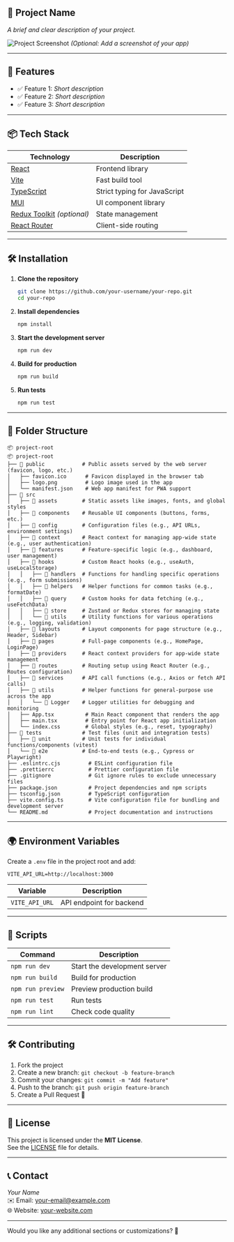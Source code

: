 ## **📌 Project Name**

_A brief and clear description of your project._

![Project Screenshot](public/screenshot.png) _(Optional: Add a screenshot of your app)_

---

## **🚀 Features**

- ✅ Feature 1: _Short description_
- ✅ Feature 2: _Short description_
- ✅ Feature 3: _Short description_

---

## **📦 Tech Stack**

| Technology                                                  | Description                  |
| ----------------------------------------------------------- | ---------------------------- |
| [React](https://react.dev/)                                 | Frontend library             |
| [Vite](https://vitejs.dev/)                                 | Fast build tool              |
| [TypeScript](https://www.typescriptlang.org/)               | Strict typing for JavaScript |
| [MUI](https://mui.com/)                                     | UI component library         |
| [Redux Toolkit](https://redux-toolkit.js.org/) _(optional)_ | State management             |
| [React Router](https://reactrouter.com/)                    | Client-side routing          |

---

## **🛠️ Installation**

1. **Clone the repository**

   ```sh
   git clone https://github.com/your-username/your-repo.git
   cd your-repo
   ```

2. **Install dependencies**

   ```sh
   npm install
   ```

3. **Start the development server**

   ```sh
   npm run dev
   ```

4. **Build for production**

   ```sh
   npm run build
   ```

5. **Run tests**

   ```sh
   npm run test
   ```

---

## **📂 Folder Structure**

```
📦 project-root
📦 project-root
├── 📂 public            # Public assets served by the web server (favicon, logo, etc.)
│   ├── favicon.ico      # Favicon displayed in the browser tab
│   ├── logo.png         # Logo image used in the app
│   └── manifest.json    # Web app manifest for PWA support
├── 📂 src
│   ├── 📂 assets        # Static assets like images, fonts, and global styles
│   ├── 📂 components    # Reusable UI components (buttons, forms, etc.)
│   ├── 📂 config        # Configuration files (e.g., API URLs, environment settings)
│   ├── 📂 context       # React context for managing app-wide state (e.g., user authentication)
│   ├── 📂 features      # Feature-specific logic (e.g., dashboard, user management)
│   ├── 📂 hooks         # Custom React hooks (e.g., useAuth, useLocalStorage)
│   │   ├── 📂 handlers  # Functions for handling specific operations (e.g., form submissions)
│   │   ├── 📂 helpers   # Helper functions for common tasks (e.g., formatDate)
│   │   ├── 📂 query     # Custom hooks for data fetching (e.g., useFetchData)
│   │   ├── 📂 store     # Zustand or Redux stores for managing state
│   │   └── 📂 utils     # Utility functions for various operations (e.g., logging, validation)
│   ├── 📂 layouts       # Layout components for page structure (e.g., Header, Sidebar)
│   ├── 📂 pages         # Full-page components (e.g., HomePage, LoginPage)
│   ├── 📂 providers     # React context providers for app-wide state management
│   ├── 📂 routes        # Routing setup using React Router (e.g., Routes configuration)
│   ├── 📂 services      # API call functions (e.g., Axios or fetch API calls)
│   ├── 📂 utils         # Helper functions for general-purpose use across the app
│   │   └── 📂 Logger    # Logger utilities for debugging and monitoring
│   ├── App.tsx          # Main React component that renders the app
│   ├── main.tsx         # Entry point for React app initialization
│   └── index.css        # Global styles (e.g., reset, typography)
├── 📂 tests             # Test files (unit and integration tests)
│   ├── 📂 unit          # Unit tests for individual functions/components (vitest)
│   └── 📂 e2e           # End-to-end tests (e.g., Cypress or Playwright)
├── .eslintrc.cjs         # ESLint configuration file
├── .prettierrc           # Prettier configuration file
├── .gitignore            # Git ignore rules to exclude unnecessary files
├── package.json          # Project dependencies and npm scripts
├── tsconfig.json         # TypeScript configuration
├── vite.config.ts        # Vite configuration file for bundling and development server
└── README.md             # Project documentation and instructions
```

---

## **🌍 Environment Variables**

Create a `.env` file in the project root and add:

```env
VITE_API_URL=http://localhost:3000
```

| Variable       | Description              |
| -------------- | ------------------------ |
| `VITE_API_URL` | API endpoint for backend |

---

## **📜 Scripts**

| Command           | Description                  |
| ----------------- | ---------------------------- |
| `npm run dev`     | Start the development server |
| `npm run build`   | Build for production         |
| `npm run preview` | Preview production build     |
| `npm run test`    | Run tests                    |
| `npm run lint`    | Check code quality           |

---

## **🛠 Contributing**

1. Fork the project
2. Create a new branch: `git checkout -b feature-branch`
3. Commit your changes: `git commit -m "Add feature"`
4. Push to the branch: `git push origin feature-branch`
5. Create a Pull Request 🚀

---

## **📄 License**

This project is licensed under the **MIT License**.  
See the [LICENSE](LICENSE) file for details.

---

## **📞 Contact**

_Your Name_  
✉️ Email: [your-email@example.com](mailto:your-email@example.com)  
🌐 Website: [your-website.com](https://your-website.com)

---

Would you like any additional sections or customizations? 🚀

